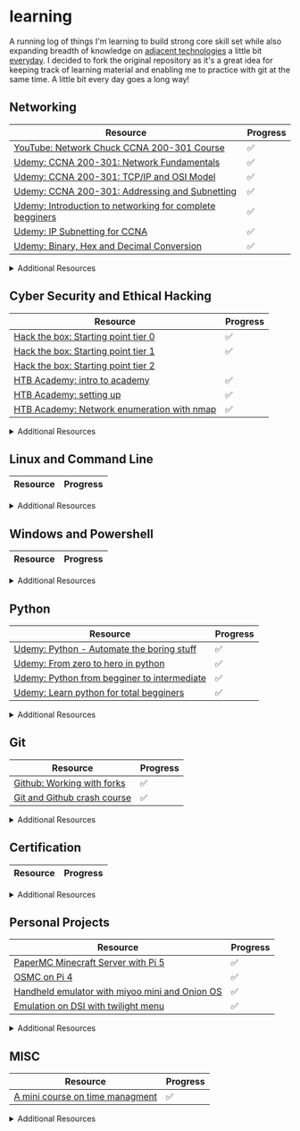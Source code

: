 # learning

A running log of things I'm learning to build strong core skill set while also expanding breadth of knowledge on [adjacent technologies](http://www.effectiveengineer.com/blog/master-adjacent-disciplines) a little bit [everyday](https://jamesclear.com/continuous-improvement). I decided to fork the original repository as it's a great idea for keeping track of learning material and enabling me to practice with git at the same time. A little bit every day goes a long way!

## Networking

|Resource|Progress|
|---|---|
|[YouTube: Network Chuck CCNA 200-301 Course](https://www.youtube.com/playlist?list=PLIhvC56v63IJVXv0GJcl9vO5Z6znCVb1P)|✅|
|[Udemy: CCNA 200-301: Network Fundamentals](https://www.udemy.com/course/free-ccna-200-301-network-fundamentals/)|✅|
|[Udemy: CCNA 200-301: TCP/IP and OSI Model](https://www.udemy.com/course/free-ccna-200-301-course-tcpip-and-osi-models-explained/)|✅|
|[Udemy: CCNA 200-301: Addressing and Subnetting](https://www.udemy.com/course/ccna-ip-addressing-and-subnetting-practical-exam-prep/)|✅|
|[Udemy: Introduction to networking for complete begginers](https://www.udemy.com/course/introduction-to-networking-for-complete-beginners/)|✅|
|[Udemy: IP Subnetting for CCNA](https://www.udemy.com/course/ip-subnetting-demystified/)|✅|
|[Udemy: Binary, Hex and Decimal Conversion](https://www.udemy.com/course/ccna-200-301-binary-hexadecimal-decimal-/)|✅|

<details>
<summary>Additional Resources</summary>

|Resource|Progress|
|---|---|

</details>

## Cyber Security and Ethical Hacking

|Resource|Progress|
|---|---|
|[Hack the box: Starting point tier 0](https://app.hackthebox.com/starting-point)|✅|
|[Hack the box: Starting point tier 1](https://app.hackthebox.com/starting-point)|✅|
|[Hack the box: Starting point tier 2](https://app.hackthebox.com/starting-point)| |
|[HTB Academy: intro to academy](https://academy.hackthebox.com/module/details/15)|✅|
|[HTB Academy: setting up](https://academy.hackthebox.com/module/details/87)|✅|
|[HTB Academy: Network enumeration with nmap](https://academy.hackthebox.com/module/details/19)|✅|

<details>
<summary>Additional Resources</summary>

|Resource|Progress|
|---|---|

</details>

## Linux and Command Line

|Resource|Progress|
|---|---|

<details>
<summary>Additional Resources</summary>

|Resource|Progress|
|---|---|

</details>

## Windows and Powershell

|Resource|Progress|
|---|---|

<details>
<summary>Additional Resources</summary>

|Resource|Progress|
|---|---|

</details>

## Python

|Resource|Progress|
|---|---|
|[Udemy: Python - Automate the boring stuff](https://www.udemy.com/course/automate/?couponCode=ST18MT62524)|✅|
|[Udemy: From zero to hero in python](https://www.udemy.com/course/complete-python-bootcamp/?couponCode=ST18MT62524)|✅|
|[Udemy: Python from begginer to intermediate](https://www.udemy.com/course/python-from-beginner-to-expert-starter-free/)|✅|
|[Udemy: Learn python for total begginers](https://www.udemy.com/course/python-3-for-total-beginners/)|✅|


<details>
<summary>Additional Resources</summary>

|Resource|Progress|
|---|---|

</details>

## Git

|Resource|Progress|
|---|---|
|[Github: Working with forks](https://docs.github.com/en/pull-requests/collaborating-with-pull-requests/working-with-forks)|✅|
|[Git and Github crash course](https://www.udemy.com/course/git-and-github-crash-course-creating-a-repository-from-scratch/)|✅|

<details>
<summary>Additional Resources</summary>

|Resource|Progress|
|---|---|
|[Career Foundry: Git Commit Command](https://careerfoundry.com/en/blog/web-development/git-commit-command/)|✅|


</details>

## Certification

|Resource|Progress|
|---|---|

<details>
<summary>Additional Resources</summary>

|Resource|Progress|
|---|---|

</details>

## Personal Projects

|Resource|Progress|
|---|---|
|[PaperMC Minecraft Server with Pi 5](https://papermc.io/)|✅|
|[OSMC on Pi 4](https://osmc.tv/)|✅|
|[Handheld emulator with miyoo mini and Onion OS](https://onionui.github.io/)|✅|
|[Emulation on DSI with twilight menu](https://wiki.ds-homebrew.com/twilightmenu/installing-dsi)|✅|
<details>
<summary>Additional Resources</summary>

|Resource|Progress|
|---|---|
|[Minecraft Server Raspberry Pi](https://raspberrytips.com/minecraft-server-raspberry-pi/)|✅|
|[PaperMC Docs](https://docs.papermc.io/paper/getting-started)|✅|
</details>


## MISC

|Resource|Progress|
|---|---|
|[A mini course on time managment](https://www.udemy.com/course/manageyourtime/)|✅|

<details>
<summary>Additional Resources</summary>

|Resource|Progress|
|---|---|

</details>

